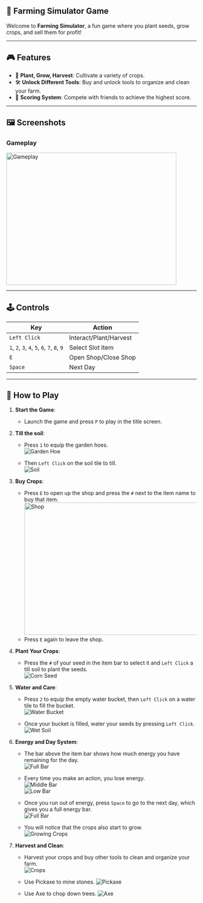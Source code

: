 ## 🌾 Farming Simulator Game

Welcome to **Farming Simulator**, a fun game where you plant seeds, grow crops, and sell them for profit!

---

## 🎮 Features

- 🌱 **Plant, Grow, Harvest**: Cultivate a variety of crops.
- 🛠️ **Unlock Different Tools**: Buy and unlock tools to organize and clean your farm.
- 🌟 **Scoring System**: Compete with friends to achieve the highest score.

---

## 🖼️ Screenshots

### **Gameplay**
<img src="https://github.com/user-attachments/assets/96f21f1a-450e-452b-bcc7-d2cb12a905f0" alt="Gameplay" width="450" height= "350">

---

## 🕹️ Controls

| **Key**         | **Action**               |
|------------------|--------------------------|
| `Left Click`| Interact/Plant/Harvest           |
| `1`, `2`, `3`, `4`, `5`, `6`, `7`, `8`, `9`   | Select Slot Item      |
| `E`             | Open Shop/Close Shop       |
| `Space`             | Next Day       |

---

## 📜 How to Play

1. **Start the Game**:
   - Launch the game and press `P` to play in the title screen.
  
2. **Till the soil**:

   - Press `1` to equip the garden hoes.  
     ![Garden Hoe](https://github.com/user-attachments/assets/e8eeb884-d0e5-48f4-a39e-a1c1b63b9e44)

   - Then `Left Click` on the soil tile to till.  
     ![Soil](https://github.com/user-attachments/assets/8f2837e0-48f4-47e6-8b3a-2a0ccabbe88b)

3. **Buy Crops**:
     - Press `E` to open up the shop and press the `#` next to the item name to buy that item.
       <img src="https://github.com/user-attachments/assets/6321af68-f06a-4d43-89af-bafe838880ee" alt="Shop" width="600" height= "350">
     - Press `E` again to leave the shop.
      
4. **Plant Your Crops**:
   - Press the `#` of your seed in the item bar to select it and `Left Click` a till soil to plant the seeds.  
     ![Corn Seed](https://github.com/user-attachments/assets/ea5642aa-0ae7-459f-8d5c-fa6e54ddf977)

5. **Water and Care**:
   - Press `2` to equip the empty water bucket, then `Left Click` on a water tile to fill the bucket.  
     ![Water Bucket](https://github.com/user-attachments/assets/6cbed58d-3ba6-4023-abbe-d8cbbe5eeb3a)

   - Once your bucket is filled, water your seeds by pressing `Left Click`.  
     ![Wet Soil](https://github.com/user-attachments/assets/5f838deb-150b-469b-a461-9cc9a2893125)

5. **Energy and Day System**:

   - The bar above the item bar shows how much energy you have remaining for the day.  
     ![Full Bar](https://github.com/user-attachments/assets/ad2c492f-7252-4231-b081-b9df5caf74e8)
     
   - Every time you make an action, you lose energy.  
     ![Middle Bar](https://github.com/user-attachments/assets/2babb36b-005a-4bc0-a0bb-b1676e59280d)  
     ![Low Bar](https://github.com/user-attachments/assets/1d2d2a8c-d9f1-4566-95f5-7a6b2f42c87c)
     
   - Once you run out of energy, press `Space` to go to the next day, which gives you a full energy bar.  
     ![Full Bar](https://github.com/user-attachments/assets/ad2c492f-7252-4231-b081-b9df5caf74e8)
     
   - You will notice that the crops also start to grow.  
     ![Growing Crops](https://github.com/user-attachments/assets/0faad066-6716-4d65-a089-73939fcb0a35)

6. **Harvest and Clean**:

   - Harvest your crops and buy other tools to clean and organize your farm.  
     ![Crops](https://github.com/user-attachments/assets/36288f6a-6015-48c1-bb0c-e8611ef2b957)
     
   - Use Pickaxe to mine stones. 
     ![Pickaxe](https://github.com/user-attachments/assets/9cdcc38b-bd11-4ca6-9f4c-abcd54c63c75)
     
   - Use Axe to chop down trees.
     ![Axe](https://github.com/user-attachments/assets/6136d2dc-4caf-481c-8585-47d2dc2eda8a)
